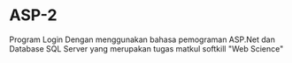 # ASP-2

Program Login Dengan menggunakan bahasa pemograman ASP.Net dan Database SQL Server yang merupakan tugas matkul softkill "Web Science"
